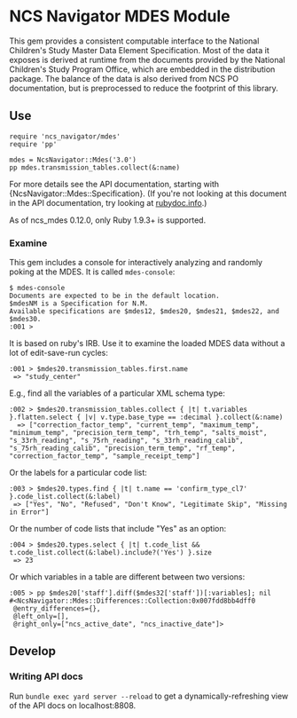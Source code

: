 NCS Navigator MDES Module
=========================

This gem provides a consistent computable interface to the National
Children's Study Master Data Element Specification. Most of the data
it exposes is derived at runtime from the documents provided by the
National Children's Study Program Office, which are embedded in the
distribution package. The balance of the data is also derived from NCS
PO documentation, but is preprocessed to reduce the footprint of this
library.

Use
---

    require 'ncs_navigator/mdes'
    require 'pp'

    mdes = NcsNavigator::Mdes('3.0')
    pp mdes.transmission_tables.collect(&:name)

For more details see the API documentation, starting with
{NcsNavigator::Mdes::Specification}. (If you're not looking at this
document in the API documentation, try looking at [rubydoc.info][].)

[rubydoc.info]: http://rubydoc.info/github/NUBIC/ncs_mdes/master/frames

As of ncs_mdes 0.12.0, only Ruby 1.9.3+ is supported.

### Examine

This gem includes a console for interactively analyzing and randomly
poking at the MDES. It is called `mdes-console`:

    $ mdes-console
    Documents are expected to be in the default location.
    $mdesNM is a Specification for N.M.
    Available specifications are $mdes12, $mdes20, $mdes21, $mdes22, and $mdes30.
    :001 >

It is based on ruby's IRB. Use it to examine the loaded MDES data
without a lot of edit-save-run cycles:

    :001 > $mdes20.transmission_tables.first.name
     => "study_center"

E.g., find all the variables of a particular XML schema type:

    :002 > $mdes20.transmission_tables.collect { |t| t.variables }.flatten.select { |v| v.type.base_type == :decimal }.collect(&:name)
      => ["correction_factor_temp", "current_temp", "maximum_temp", "minimum_temp", "precision_term_temp", "trh_temp", "salts_moist", "s_33rh_reading", "s_75rh_reading", "s_33rh_reading_calib", "s_75rh_reading_calib", "precision_term_temp", "rf_temp", "correction_factor_temp", "sample_receipt_temp"]

Or the labels for a particular code list:

    :003 > $mdes20.types.find { |t| t.name == 'confirm_type_cl7' }.code_list.collect(&:label)
     => ["Yes", "No", "Refused", "Don't Know", "Legitimate Skip", "Missing in Error"]

Or the number of code lists that include "Yes" as an option:

    :004 > $mdes20.types.select { |t| t.code_list && t.code_list.collect(&:label).include?('Yes') }.size
     => 23

Or which variables in a table are different between two versions:

    :005 > pp $mdes20['staff'].diff($mdes32['staff'])[:variables]; nil
    #<NcsNavigator::Mdes::Differences::Collection:0x007fdd8bb4dff0
     @entry_differences={},
     @left_only=[],
     @right_only=["ncs_active_date", "ncs_inactive_date"]>

Develop
-------

### Writing API docs

Run `bundle exec yard server --reload` to get a dynamically-refreshing
view of the API docs on localhost:8808.
